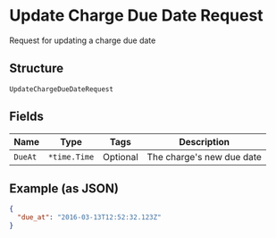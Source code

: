 
# Update Charge Due Date Request

Request for updating a charge due date

## Structure

`UpdateChargeDueDateRequest`

## Fields

| Name | Type | Tags | Description |
|  --- | --- | --- | --- |
| `DueAt` | `*time.Time` | Optional | The charge's new due date |

## Example (as JSON)

```json
{
  "due_at": "2016-03-13T12:52:32.123Z"
}
```

